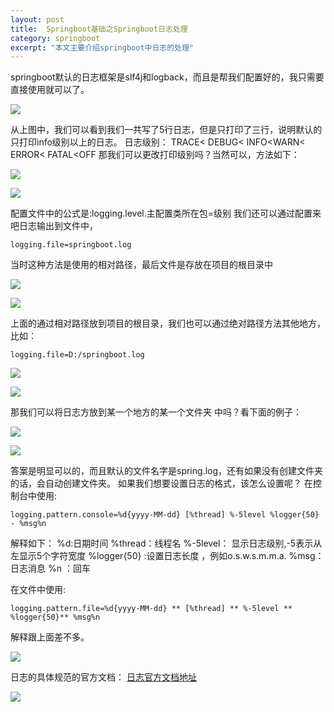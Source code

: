 ```yaml
---
layout: post
title:  Springboot基础之Springboot日志处理
category: springboot
excerpt: "本文主要介绍springboot中日志的处理"
---
```

springboot默认的日志框架是slf4j和logback，而且是帮我们配置好的，我只需要直接使用就可以了。

![](https://img-blog.csdnimg.cn/20200311225359527.png)

从上图中，我们可以看到我们一共写了5行日志，但是只打印了三行，说明默认的只打印info级别以上的日志。 日志级别： TRACE< DEBUG< INFO<WARN< ERROR< FATAL<OFF 那我们可以更改打印级别吗？当然可以，方法如下： 

![](https://img-blog.csdnimg.cn/20200311230311493.png)

![](https://img-blog.csdnimg.cn/20200311230358947.png)

配置文件中的公式是:logging.level.主配置类所在包=级别 我们还可以通过配置来吧日志输出到文件中， 

```
logging.file=springboot.log

```

当时这种方法是使用的相对路径，最后文件是存放在项目的根目录中 

![](https://img-blog.csdnimg.cn/20200311231401758.png)

![](https://img-blog.csdnimg.cn/20200311231422211.png)

上面的通过相对路径放到项目的根目录，我们也可以通过绝对路径方法其他地方，比如： 

```
logging.file=D:/springboot.log

```

![](https://img-blog.csdnimg.cn/2020031123211845.png)

![](https://img-blog.csdnimg.cn/20200311232135448.png)

那我们可以将日志方放到某一个地方的某一个文件夹 中吗？看下面的例子： 

![](https://img-blog.csdnimg.cn/20200311232701631.png)

![](https://img-blog.csdnimg.cn/20200311232717186.png)

答案是明显可以的，而且默认的文件名字是spring.log，还有如果没有创建文件夹的话，会自动创建文件夹。 如果我们想要设置日志的格式，该怎么设置呢？ 在控制台中使用: 

```
logging.pattern.console=%d{yyyy-MM-dd} [%thread] %-5level %logger{50} - %msg%n

```

解释如下：
%d:日期时间
%thread：线程名
%-5level： 显示日志级别,-5表示从左显示5个字符宽度
%logger{50} :设置日志长度 ，例如o.s.w.s.m.m.a.
%msg：日志消息
%n ：回车

在文件中使用:

```
logging.pattern.file=%d{yyyy-MM-dd} ** [%thread] ** %-5level ** %logger{50}** %msg%n

```

解释跟上面差不多。 

![](https://img-blog.csdnimg.cn/20200311234514722.png)

日志的具体规范的官方文档： [日志官方文档地址](https://docs.spring.io/spring-boot/docs/2.1.13.RELEASE/reference/html/boot-features-logging.html) 

![](https://img-blog.csdnimg.cn/20200311235229239.png)